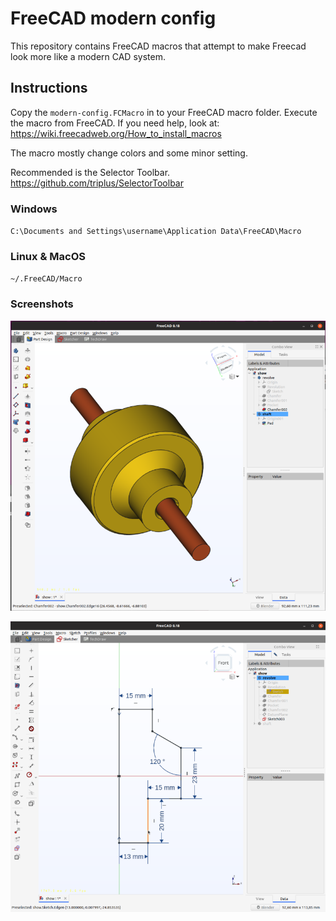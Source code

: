 # FreeCAD modern config
This repository contains FreeCAD macros that attempt to make Freecad look more like a modern CAD system.  

## Instructions
Copy the `modern-config.FCMacro` in to your FreeCAD macro folder.
Execute the macro from FreeCAD. If you need help, look at: https://wiki.freecadweb.org/How_to_install_macros

The macro mostly change colors and some minor setting.

Recommended is the Selector Toolbar.
https://github.com/triplus/SelectorToolbar

### Windows
`C:\Documents and Settings\username\Application Data\FreeCAD\Macro`

### Linux & MacOS
`~/.FreeCAD/Macro` 

### Screenshots

![freecad-modern.png](/pictures/freecad-modern.png)

![freecad-modern.png](/pictures/sketch-modern.png)
